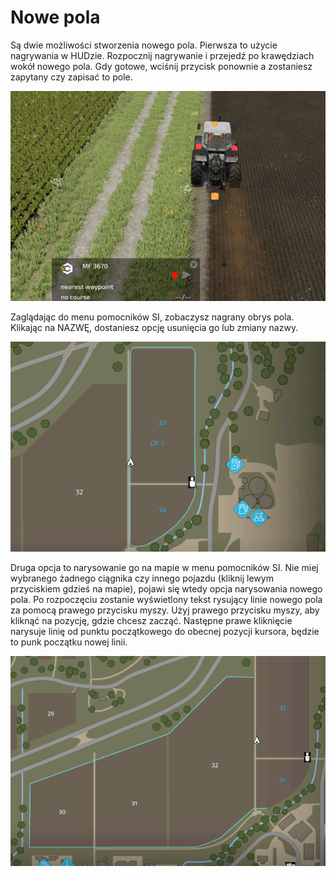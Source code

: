 # Nowe pola

Są dwie możliwości stworzenia nowego pola.
Pierwsza to użycie nagrywania w HUDzie.
Rozpocznij nagrywanie i przejedź po krawędziach wokół nowego pola.
Gdy gotowe, wciśnij przycisk ponownie a zostaniesz zapytany czy zapisać to pole.


![Image](/translation_data/recordcustomhelp_0_0_765_510.png)

Zaglądając do menu pomocników SI, zobaczysz nagrany obrys pola.
Klikając na NAZWĘ, dostaniesz opcję usunięcia go lub zmiany nazwy.


![Image](/translation_data/donecustomhelp_0_0_765_510.png)

Druga opcja to narysowanie go na mapie w menu pomocników SI.
Nie miej wybranego żadnego ciągnika czy innego pojazdu (kliknij lewym przyciskiem gdzieś na mapie), pojawi się wtedy opcja narysowania nowego pola.
Po rozpoczęciu zostanie wyświetlony tekst rysujący linie nowego pola za pomocą prawego przycisku myszy.
Użyj prawego przycisku myszy, aby kliknąć na pozycję, gdzie chcesz zacząć.
Następne prawe kliknięcie narysuje linię od punktu początkowego do obecnej pozycji kursora, będzie to punk początku nowej linii.


![Image](/translation_data/drawcustomhelp_0_0_765_510.png)


